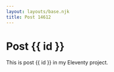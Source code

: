 ```yaml
---
layout: layouts/base.njk
title: Post 14612
---
```


# Post {{ id }}

This is post {{ id }} in my Eleventy project.
